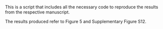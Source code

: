 This is a script that includes all the necessary code to reproduce the results from the respective manuscript.

The results produced refer to Figure 5 and Supplementary Figure S12.

